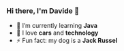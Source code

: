 ### Hi there, I'm Davide 👋

- 🔭 I’m currently learning **Java** 
- 🌱 I love **cars** and **technology**
- ⚡ Fun fact: my dog is a **Jack Russel**



<!--
**DavideSaddi/DavideSaddi** is a ✨ _special_ ✨ repository because its `README.md` (this file) appears on your GitHub profile.

Here are some ideas to get you started:

- 🔭 I’m currently working on ...
- 🌱 I’m currently learning ...
- 🤔 I’m looking for help with ...
- 💬 Ask me about ...
- 📫 How to reach me: ...
- 😄 Pronouns: ...
- ⚡ Fun fact: ...
-->
